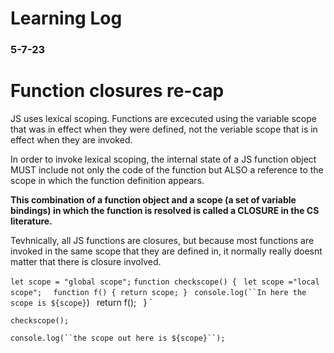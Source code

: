 # Learning Log

### 5-7-23


# Function closures re-cap

JS uses lexical scoping. Functions are excecuted using the variable scope that was in effect
when they were defined, not the veriable scope that is in effect when they are invoked.

In order to invoke lexical scoping, the internal state of a JS function object MUST include 
not only the code of the function but ALSO a reference to the scope in which the function
definition appears. 

**This combination of a function object and a scope (a set of variable bindings) in which the
function is resolved is called a CLOSURE in the CS literature.**

Tevhnically, all JS functions are closures, but because most functions are invoked in the same scope
that they are defined in, it normally really doesnt matter that there is closure involved.



`let scope = "global scope";`
`function checkscope() {`
` let scope ="local scope";`
`  function f() { return scope; }`
 ` console.log(``In here the scope is ${scope}`)`
` return f();`
` } `

` checkscope(); `

` console.log(``the scope out here is ${scope}``); `

